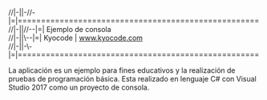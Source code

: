 //|-||-//-|=|====================================================  
//|-||//--|=| Ejemplo de consola  
//|-||\\--|=| Kyocode | www.kyocode.com  
//|-||-\\-|=|====================================================  

La aplicación es un ejemplo para fines educativos y la realización de pruebas de programación básica.
Esta realizado en lenguaje C# con Visual Studio 2017 como un proyecto de consola.
